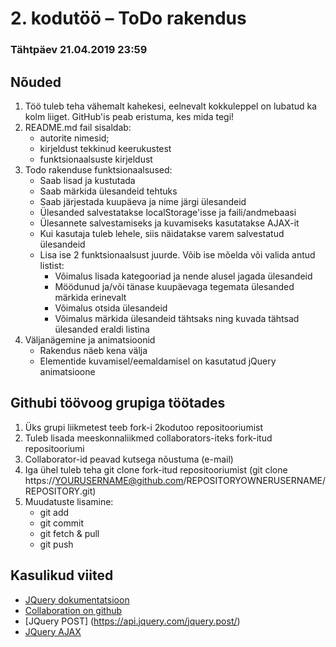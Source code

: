 # 2. kodutöö – ToDo rakendus

### Tähtpäev 21.04.2019 23:59

## Nõuded

1. Töö tuleb teha vähemalt kahekesi, eelnevalt kokkuleppel on lubatud ka kolm liiget. GitHub'is peab eristuma, kes mida tegi!
1. README.md fail sisaldab:
    * autorite nimesid; 
    * kirjeldust tekkinud keerukustest
    * funktsionaalsuste kirjeldust
1. Todo rakenduse funktsionaalsused:   
    * Saab lisad ja kustutada
    * Saab märkida ülesandeid tehtuks
    * Saab järjestada kuupäeva ja nime järgi ülesandeid
    * Ülesanded salvestatakse localStorage'isse ja faili/andmebaasi
    * Ülesannete salvestamiseks ja kuvamiseks kasutatakse AJAX-it
    * Kui kasutaja tuleb lehele, siis näidatakse varem salvestatud ülesandeid
    * Lisa ise 2 funktsionaalsust juurde. Võib ise mõelda või valida antud listist:
         * Võimalus lisada kategooriad ja nende alusel jagada ülesandeid
         * Möödunud ja/või tänase kuupäevaga tegemata ülesanded märkida erinevalt
         * Võimalus otsida ülesandeid
         * Võimalus märkida ülesandeid tähtsaks ning kuvada tähtsad ülesanded eraldi listina
1. Väljanägemine ja animatsioonid
    * Rakendus näeb kena välja
    * Elementide kuvamisel/eemaldamisel on kasutatud jQuery animatsioone


## Githubi töövoog grupiga töötades

1. Üks grupi liikmetest teeb fork-i 2kodutoo repositooriumist
2. Tuleb lisada meeskonnaliikmed collaborators-iteks fork-itud repositooriumi 
3. Collaborator-id peavad kutsega nõustuma (e-mail)
4. Iga ühel tuleb teha git clone fork-itud repositooriumist (git clone https://YOURUSERNAME@github.com/REPOSITORYOWNERUSERNAME/REPOSITORY.git)
5. Muudatuste lisamine:
     * git add
     * git commit
     * git fetch & pull
     * git push

## Kasulikud viited
* [JQuery dokumentatsioon](http://api.jquery.com)
* [Collaboration on github](https://github.com/eesrakenduste-arendamine-2019/2kodutoo/settings/collaboration)
* [JQuery POST] (https://api.jquery.com/jquery.post/)
* [JQuery AJAX](http://api.jquery.com/jquery.ajax/)
